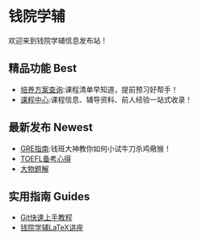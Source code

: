# 钱院学辅

欢迎来到钱院学辅信息发布站！

## 精品功能 Best
- [培养方案查询](/program/):课程清单早知道，提前预习好帮手！
- [课程中心](/course/):课程信息、辅导资料、前人经验一站式收录！

## 最新发布 Newest
- [GRE指南](https://github.com/qyxf/BookHub/tree/master/002.GRE%E5%A4%87%E8%80%83%E6%8C%87%E5%8D%97):钱班大神教你如何小试牛刀杀鸡儆猴！
- [TOEFL备考心得](https://github.com/qyxf/BookHub/tree/master/001.%E6%89%98%E7%A6%8F%E5%A4%87%E8%80%83%E5%BF%83%E5%BE%97)
- [大物题解](https://github.com/qyxf/BookHub/tree/master/003.%E5%A4%A7%E5%AD%A6%E7%89%A9%E7%90%86)

## 实用指南 Guides
- [Git快速上手教程](https://github.com/qyxf/Tutorials/blob/master/Git%20%E6%95%99%E7%A8%8B.pdf)
- [钱院学辅LaTeX讲座](https://github.com/qyxf/lec-on-LaTeX)
